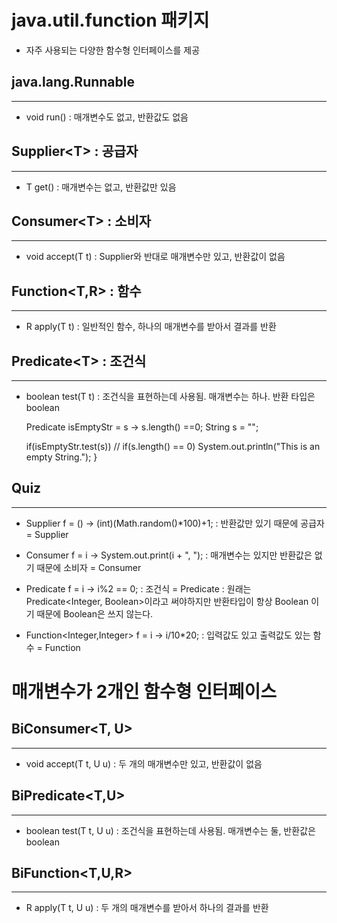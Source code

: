 java.util.function 패키지
================

* 자주 사용되는 다양한 함수형 인터페이스를 제공

java.lang.Runnable
----------
*****

* void run() : 매개변수도 없고, 반환값도 없음

Supplier\<T>  : 공급자
----------
*****

* T get() : 매개변수는 없고, 반환값만 있음

Consumer\<T> : 소비자
--------------
*****

* void accept(T t) : Supplier와 반대로 매개변수만 있고, 반환값이 없음

Function<T,R> : 함수
-------------
******

* R apply(T t) : 일반적인 함수, 하나의 매개변수를 받아서 결과를 반환

Predicate\<T> : 조건식
-----------
*****

* boolean test(T t) : 조건식을 표현하는데 사용됨. 매개변수는 하나. 반환 타입은 boolean



    Predicate<String> isEmptyStr = s -> s.length() ==0;
    String s = "";
    
    if(isEmptyStr.test(s)) // if(s.length() == 0)
        System.out.println("This is an empty String.");
    }


Quiz
-------
*****

* Supplier<Integer> f = () -> (int)(Math.random()*100)+1;
: 반환값만 있기 때문에 공급자 = Supplier

* Consumer<Integer> f = i -> System.out.print(i + ", ");
: 매개변수는 있지만 반환값은 없기 때문에 소비자 = Consumer

* Predicate<Integer> f = i -> i%2 == 0;
: 조건식 = Predicate
: 원래는 Predicate<Integer, Boolean>이라고 써야하지만 반환타입이 항상 Boolean 이기 때문에 Boolean은 쓰지 않는다.

* Function<Integer,Integer> f = i -> i/10*20;
: 입력값도 있고 출력값도 있는 함수 = Function


매개변수가 2개인 함수형 인터페이스
=================

BiConsumer\<T, U>
------------
*****

* void accept(T t, U u) : 두 개의 매개변수만 있고, 반환값이 없음

BiPredicate\<T,U>
------------
*****

* boolean test(T t, U u) : 조건식을 표현하는데 사용됨. 매개변수는 둘, 반환값은 boolean

BiFunction\<T,U,R>
------------
*****

* R apply(T t, U u) : 두 개의 매개변수를 받아서 하나의 결과를 반환
